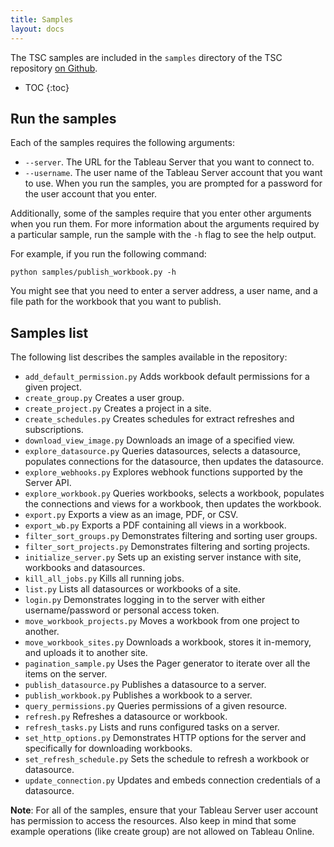 ```yaml
---
title: Samples
layout: docs
---
```


The TSC samples are included in the `samples` directory of the TSC repository [on Github](https://github.com/tableau/server-client-python/tree/master/samples).

* TOC
{:toc}

## Run the samples

Each of the samples requires the following arguments:

* `--server`. The URL for the Tableau Server that you want to connect to.
* `--username`. The user name of the Tableau Server account that you want to use. When you run the samples, you are
  prompted for a password for the user account that you enter.

Additionally, some of the samples require that you enter other arguments when you run them. For more information about
the arguments required by a particular sample, run the sample with the `-h` flag to see the help output.

For example, if you run the following command:

```shell
python samples/publish_workbook.py -h
```

You might see that you need to enter a server address, a user name, and a file path for the workbook that you want to
publish.

## Samples list

The following list describes the samples available in the repository:

* `add_default_permission.py` Adds workbook default permissions for a given project.
* `create_group.py` Creates a user group.
* `create_project.py` Creates a project in a site.
* `create_schedules.py` Creates schedules for extract refreshes and subscriptions.
* `download_view_image.py` Downloads an image of a specified view.
* `explore_datasource.py` Queries datasources, selects a datasource, populates connections for the datasource, then updates the datasource.
* `explore_webhooks.py` Explores webhook functions supported by the Server API.
* `explore_workbook.py` Queries workbooks, selects a workbook, populates the connections and views for a workbook, then updates the workbook.
* `export.py` Exports a view as an image, PDF, or CSV.
* `export_wb.py` Exports a PDF containing all views in a workbook.
* `filter_sort_groups.py` Demonstrates filtering and sorting user groups.
* `filter_sort_projects.py` Demonstrates filtering and sorting projects.
* `initialize_server.py` Sets up an existing server instance with site, workbooks and datasources.
* `kill_all_jobs.py` Kills all running jobs.
* `list.py` Lists all datasources or workbooks of a site.
* `login.py` Demonstrates logging in to the server with either username/password or personal access token.
* `move_workbook_projects.py` Moves a workbook from one project to another.
* `move_workbook_sites.py` Downloads a workbook, stores it in-memory, and uploads it to another site.
* `pagination_sample.py` Uses the Pager generator to iterate over all the items on the server.
* `publish_datasource.py` Publishes a datasource to a server.
* `publish_workbook.py` Publishes a workbook to a server.
* `query_permissions.py` Queries permissions of a given resource.
* `refresh.py` Refreshes a datasource or workbook.
* `refresh_tasks.py` Lists and runs configured tasks on a server.
* `set_http_options.py` Demonstrates HTTP options for the server and specifically for downloading workbooks.
* `set_refresh_schedule.py` Sets the schedule to refresh a workbook or datasource.
* `update_connection.py` Updates and embeds connection credentials of a datasource.

**Note**: For all of the samples, ensure that your Tableau Server user account has permission to access the resources. Also keep in mind that some example operations (like create group) are not allowed on Tableau Online.
